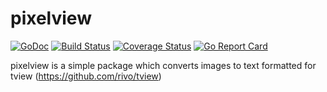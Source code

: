 pixelview
=========

[![GoDoc](https://godoc.org/github.com/Omnikron13/pixelview?status.svg)](https://godoc.org/github.com/Omnikron13/pixelview)
[![Build Status](https://travis-ci.com/Omnikron13/pixelview.svg?branch=master)](https://travis-ci.com/Omnikron13/pixelview)
[![Coverage Status](https://coveralls.io/repos/github/Omnikron13/pixelview/badge.svg?branch=master)](https://coveralls.io/github/Omnikron13/pixelview?branch=master)
[![Go Report Card](https://img.shields.io/badge/go%20report-Bite%20Me-brightgreen.svg)](https://goreportcard.com/report/github.com/Omnikron13/pixelview)

pixelview is a simple package which converts images to text formatted for tview (https://github.com/rivo/tview) 

